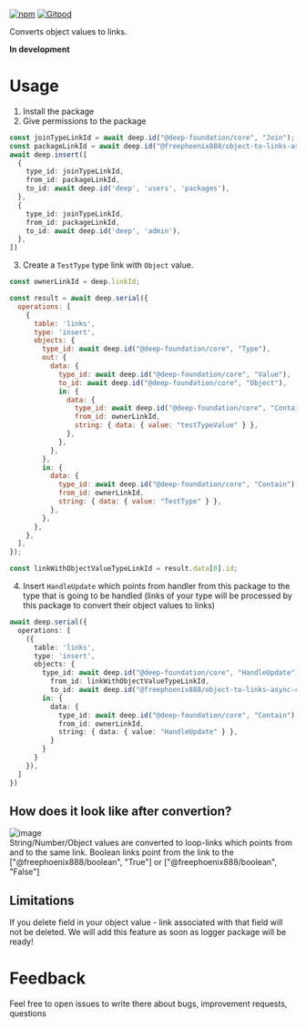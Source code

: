 [![npm](https://img.shields.io/npm/v/@freephoenix888/object-to-links-async-converter.svg)](https://www.npmjs.com/package/@freephoenix888/object-to-links-async-converter) 
[![Gitpod](https://img.shields.io/badge/Gitpod-ready--to--code-blue?logo=gitpod)](https://gitpod.io/#https://github.com/FreePhoenix888/object-to-links-async-converter) 

Converts object values to links.

**In development**

# Usage
1. Install the package
2. Give permissions to the package
```ts
const joinTypeLinkId = await deep.id("@deep-foundation/core", "Join");
const packageLinkId = await deep.id("@freephoenix888/object-to-links-async-converter");
await deep.insert([
  {
    type_id: joinTypeLinkId,
    from_id: packageLinkId,
    to_id: await deep.id('deep', 'users', 'packages'),
  },
  {
    type_id: joinTypeLinkId,
    from_id: packageLinkId,
    to_id: await deep.id('deep', 'admin'),
  },
])
```
3. Create a `TestType` type link with `Object` value.

```js
const ownerLinkId = deep.linkId;

const result = await deep.serial({
  operations: [
    {
      table: 'links',
      type: 'insert',
      objects: {
        type_id: await deep.id("@deep-foundation/core", "Type"),
        out: {
          data: {
            type_id: await deep.id("@deep-foundation/core", "Value"),
            to_id: await deep.id("@deep-foundation/core", "Object"),
            in: {
              data: {
                type_id: await deep.id("@deep-foundation/core", "Contain"),
                from_id: ownerLinkId,
                string: { data: { value: "testTypeValue" } },
              },
            },
          },
        },
        in: {
          data: {
            type_id: await deep.id("@deep-foundation/core", "Contain"),
            from_id: ownerLinkId,
            string: { data: { value: "TestType" } },
          },
        },
      },
    },
  ],
});

const linkWithObjectValueTypeLinkId = result.data[0].id;
```

4. Insert `HandleUpdate` which points from handler from this package to the type that is going to be handled (links of your type will be processed by this package to convert their object values to links)
```ts
await deep.serial({
  operations: [
    ({
      table: 'links',
      type: 'insert',
      objects: {
        type_id: await deep.id("@deep-foundation/core", "HandleUpdate"),
          from_id: linkWithObjectValueTypeLinkId,
          to_id: await deep.id("@freephoenix888/object-to-links-async-converter", "UpdateHandler"),
        in: {
          data: {
            type_id: await deep.id("@deep-foundation/core", "Contain"),
            from_id: ownerLinkId,
            string: { data: { value: "HandleUpdate" } },
          }
        }
      }
    }),
  ]
})
```
## How does it look like after convertion?  
![image](https://user-images.githubusercontent.com/66206278/230576157-5bcfd0fa-4689-42b8-8ef0-badd7f5397ba.png)  
String/Number/Object values are converted to loop-links which points from and to the same link. Boolean links point from the link to the ["@freephoenix888/boolean", "True"] or ["@freephoenix888/boolean", "False"]  
 
## Limitations
If you delete field in your object value - link associated with that field will not be deleted. We will add this feature as soon as logger package will be ready!

# Feedback
Feel free to open issues to write there about bugs, improvement requests, questions